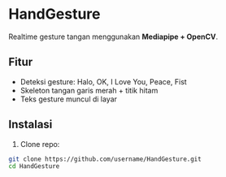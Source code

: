 # HandGesture

Realtime gesture tangan menggunakan **Mediapipe + OpenCV**.

## Fitur

- Deteksi gesture: Halo, OK, I Love You, Peace, Fist
- Skeleton tangan garis merah + titik hitam
- Teks gesture muncul di layar

## Instalasi

1. Clone repo:

```bash
git clone https://github.com/username/HandGesture.git
cd HandGesture
